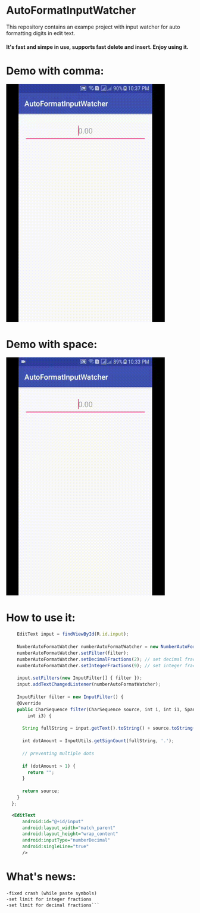 # AutoFormatInputWatcher
This repository contains an exampe project with input watcher for auto formatting digits in edit text. 
#### It's fast and simpe in use, supports fast delete and insert. Enjoy using it. ####

# Demo with comma: 

![alt text][logo]

[logo]: https://github.com/DjamshidDjurayev/AutoFormatInputWatcher/blob/master/format_with_coma.gif

# Demo with space: 

![alt text][logo2]

[logo2]: https://github.com/DjamshidDjurayev/AutoFormatInputWatcher/blob/master/format_with_space.gif

# How to use it: 
``` javaScript
    EditText input = findViewById(R.id.input);

    NumberAutoFormatWatcher numberAutoFormatWatcher = new NumberAutoFormatWatcher();
    numberAutoFormatWatcher.setFilter(filter);
    numberAutoFormatWatcher.setDecimalFractions(2); // set decimal fractions
    numberAutoFormatWatcher.setIntegerFractions(9); // set integer fractions

    input.setFilters(new InputFilter[] { filter });
    input.addTextChangedListener(numberAutoFormatWatcher);
    
    InputFilter filter = new InputFilter() {
    @Override
    public CharSequence filter(CharSequence source, int i, int i1, Spanned spanned, int i2,
        int i3) {

      String fullString = input.getText().toString() + source.toString();

      int dotAmount = InputUtils.getSignCount(fullString, '.');

      // preventing multiple dots

      if (dotAmount > 1) {
        return "";
      }

      return source;
    }
  };
```

``` xml
  <EditText
      android:id="@+id/input"
      android:layout_width="match_parent"
      android:layout_height="wrap_content"
      android:inputType="numberDecimal"
      android:singleLine="true"
      />
```

# What's news: 
```-prevent symbols entering (while paste)
-fixed crash (while paste symbols)
-set limit for integer fractions
-set limit for decimal fractions```
